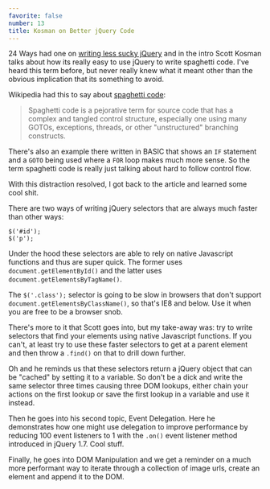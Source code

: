 ```yaml
---
favorite: false
number: 13
title: Kosman on Better jQuery Code
---
```


24 Ways had one on [writing less sucky jQuery][less_sucky] and in the intro
Scott Kosman talks about how its really easy to use jQuery to write spaghetti
code. I've heard this term before, but never really knew what it meant other
than the obvious implication that its something to avoid.

Wikipedia had this to say about [spaghetti code][spaghetti_code]:

> Spaghetti code is a pejorative term for source code that has a complex and
> tangled control structure, especially one using many GOTOs, exceptions,
> threads, or other "unstructured" branching constructs.

There's also an example there written in BASIC that shows an `IF` statement and
a `GOTO` being used where a `FOR` loop makes much more sense. So the term
spaghetti code is really just talking about hard to follow control flow.

With this distraction resolved, I got back to the article and learned some cool
shit.

There are two ways of writing jQuery selectors that are always much faster than
other ways:

```
$('#id');
$('p');
```

Under the hood these selectors are able to rely on native Javascript functions
and thus are super quick. The former uses `document.getElementById()` and the
latter uses `document.getElementsByTagName()`.

The `$('.class');` selector is going to be slow in browsers that don't support
`document.getElementsByClassName()`, so that's IE8 and below. Use it when you
are free to be a browser snob.

There's more to it that Scott goes into, but my take-away was: try to write
selectors that find your elements using native Javascript functions. If you
can't, at least try to use these faster selectors to get at a parent element and
then throw a `.find()` on that to drill down further.

Oh and he reminds us that these selectors return a jQuery object that can be
"cached" by setting it to a variable. So don't be a dick and write the same
selector three times causing three DOM lookups, either chain your actions on the
first lookup or save the first lookup in a variable and use it instead.

Then he goes into his second topic, Event Delegation. Here he demonstrates how
one might use delegation to improve performance by reducing 100 event listeners
to 1 with the `.on()` event listener method introduced in jQuery 1.7. Cool
stuff.

Finally, he goes into DOM Manipulation and we get a reminder on a much more
performant way to iterate through a collection of image urls, create an element
and append it to the DOM.

[less_sucky]: http://24ways.org/2011/your-jquery-now-with-less-suck
[spaghetti_code]: http://en.wikipedia.org/wiki/Spaghetti_code

